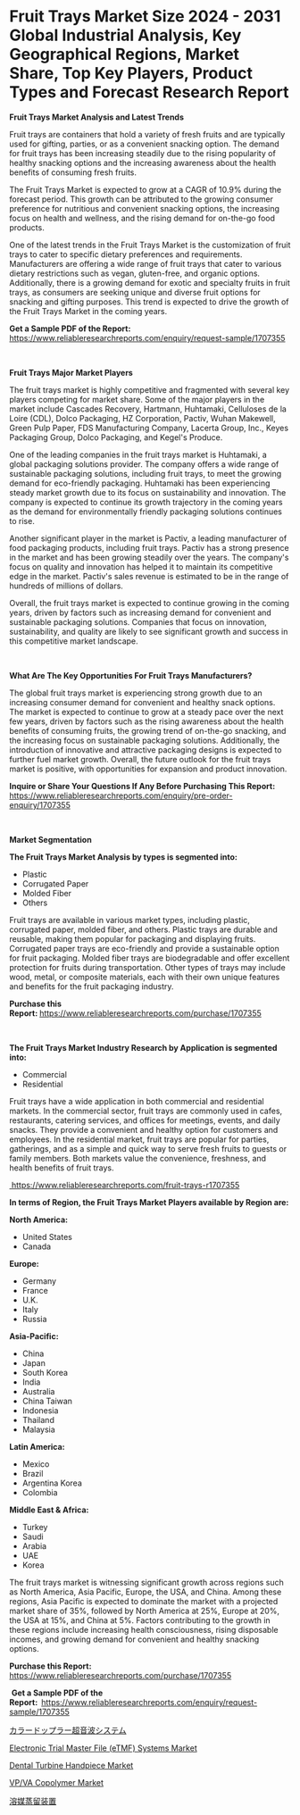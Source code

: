 <p><h1>Fruit Trays Market Size 2024 - 2031 Global Industrial Analysis, Key Geographical Regions, Market Share, Top Key Players, Product Types and Forecast Research Report</h1></p><p><strong>Fruit Trays Market Analysis and Latest Trends</strong></p>
<p><p>Fruit trays are containers that hold a variety of fresh fruits and are typically used for gifting, parties, or as a convenient snacking option. The demand for fruit trays has been increasing steadily due to the rising popularity of healthy snacking options and the increasing awareness about the health benefits of consuming fresh fruits.</p><p>The Fruit Trays Market is expected to grow at a CAGR of 10.9% during the forecast period. This growth can be attributed to the growing consumer preference for nutritious and convenient snacking options, the increasing focus on health and wellness, and the rising demand for on-the-go food products.</p><p>One of the latest trends in the Fruit Trays Market is the customization of fruit trays to cater to specific dietary preferences and requirements. Manufacturers are offering a wide range of fruit trays that cater to various dietary restrictions such as vegan, gluten-free, and organic options. Additionally, there is a growing demand for exotic and specialty fruits in fruit trays, as consumers are seeking unique and diverse fruit options for snacking and gifting purposes. This trend is expected to drive the growth of the Fruit Trays Market in the coming years.</p></p>
<p><strong>Get a Sample PDF of the Report:&nbsp;</strong> <a href="https://www.reliableresearchreports.com/enquiry/request-sample/1707355">https://www.reliableresearchreports.com/enquiry/request-sample/1707355</a></p>
<p>&nbsp;</p>
<p><strong>Fruit Trays Major Market Players</strong></p>
<p><p>The fruit trays market is highly competitive and fragmented with several key players competing for market share. Some of the major players in the market include Cascades Recovery, Hartmann, Huhtamaki, Celluloses de la Loire (CDL), Dolco Packaging, HZ Corporation, Pactiv, Wuhan Makewell, Green Pulp Paper, FDS Manufacturing Company, Lacerta Group, Inc., Keyes Packaging Group, Dolco Packaging, and Kegel's Produce. </p><p>One of the leading companies in the fruit trays market is Huhtamaki, a global packaging solutions provider. The company offers a wide range of sustainable packaging solutions, including fruit trays, to meet the growing demand for eco-friendly packaging. Huhtamaki has been experiencing steady market growth due to its focus on sustainability and innovation. The company is expected to continue its growth trajectory in the coming years as the demand for environmentally friendly packaging solutions continues to rise.</p><p>Another significant player in the market is Pactiv, a leading manufacturer of food packaging products, including fruit trays. Pactiv has a strong presence in the market and has been growing steadily over the years. The company's focus on quality and innovation has helped it to maintain its competitive edge in the market. Pactiv's sales revenue is estimated to be in the range of hundreds of millions of dollars.</p><p>Overall, the fruit trays market is expected to continue growing in the coming years, driven by factors such as increasing demand for convenient and sustainable packaging solutions. Companies that focus on innovation, sustainability, and quality are likely to see significant growth and success in this competitive market landscape.</p></p>
<p>&nbsp;</p>
<p><strong>What Are The Key Opportunities For Fruit Trays Manufacturers?</strong></p>
<p><p>The global fruit trays market is experiencing strong growth due to an increasing consumer demand for convenient and healthy snack options. The market is expected to continue to grow at a steady pace over the next few years, driven by factors such as the rising awareness about the health benefits of consuming fruits, the growing trend of on-the-go snacking, and the increasing focus on sustainable packaging solutions. Additionally, the introduction of innovative and attractive packaging designs is expected to further fuel market growth. Overall, the future outlook for the fruit trays market is positive, with opportunities for expansion and product innovation.</p></p>
<p><strong>Inquire or Share Your Questions If Any Before Purchasing This Report:</strong> <a href="https://www.reliableresearchreports.com/enquiry/pre-order-enquiry/1707355">https://www.reliableresearchreports.com/enquiry/pre-order-enquiry/1707355</a></p>
<p>&nbsp;</p>
<p><strong>Market Segmentation</strong></p>
<p><strong>The Fruit Trays Market Analysis by types is segmented into:</strong></p>
<p><ul><li>Plastic</li><li>Corrugated Paper</li><li>Molded Fiber</li><li>Others</li></ul></p>
<p><p>Fruit trays are available in various market types, including plastic, corrugated paper, molded fiber, and others. Plastic trays are durable and reusable, making them popular for packaging and displaying fruits. Corrugated paper trays are eco-friendly and provide a sustainable option for fruit packaging. Molded fiber trays are biodegradable and offer excellent protection for fruits during transportation. Other types of trays may include wood, metal, or composite materials, each with their own unique features and benefits for the fruit packaging industry.</p></p>
<p><strong>Purchase this Report:&nbsp;</strong><a href="https://www.reliableresearchreports.com/purchase/1707355">https://www.reliableresearchreports.com/purchase/1707355</a></p>
<p>&nbsp;</p>
<p><strong>The Fruit Trays Market Industry Research by Application is segmented into:</strong></p>
<p><ul><li>Commercial</li><li>Residential</li></ul></p>
<p><p>Fruit trays have a wide application in both commercial and residential markets. In the commercial sector, fruit trays are commonly used in cafes, restaurants, catering services, and offices for meetings, events, and daily snacks. They provide a convenient and healthy option for customers and employees. In the residential market, fruit trays are popular for parties, gatherings, and as a simple and quick way to serve fresh fruits to guests or family members. Both markets value the convenience, freshness, and health benefits of fruit trays.</p></p>
<p><a href="https://www.reliableresearchreports.com/fruit-trays-r1707355">&nbsp;https://www.reliableresearchreports.com/fruit-trays-r1707355</a></p>
<p><strong>In terms of Region, the Fruit Trays Market Players available by Region are:</strong></p>
<p>
    <p> <strong> North America: </strong>
        <ul>
            <li>United States</li>
            <li>Canada</li>
        </ul>
        </p> 
    <p> <strong> Europe: </strong>
        <ul>
            <li>Germany</li>
            <li>France</li>
            <li>U.K.</li>
            <li>Italy</li>
            <li>Russia</li>
        </ul>
        </p> 
    <p> <strong> Asia-Pacific: </strong>
        <ul>
            <li>China</li>
            <li>Japan</li>
            <li>South Korea</li>
            <li>India</li>
            <li>Australia</li>
            <li>China Taiwan</li>
            <li>Indonesia</li>
            <li>Thailand</li>
            <li>Malaysia</li>
        </ul>
        </p> 
    <p> <strong> Latin America: </strong>
        <ul>
            <li>Mexico</li>
            <li>Brazil</li>
            <li>Argentina Korea</li>
            <li>Colombia</li>
        </ul>
        </p> 
    <p> <strong> Middle East & Africa: </strong>
        <ul>
            <li>Turkey</li>
            <li>Saudi</li>
            <li>Arabia</li>
            <li>UAE</li>
            <li>Korea</li>
        </ul>
    </p>
    </p>
<p><p>The fruit trays market is witnessing significant growth across regions such as North America, Asia Pacific, Europe, the USA, and China. Among these regions, Asia Pacific is expected to dominate the market with a projected market share of 35%, followed by North America at 25%, Europe at 20%, the USA at 15%, and China at 5%. Factors contributing to the growth in these regions include increasing health consciousness, rising disposable incomes, and growing demand for convenient and healthy snacking options.</p></p>
<p><strong>Purchase this Report: </strong><a href="https://www.reliableresearchreports.com/purchase/1707355">https://www.reliableresearchreports.com/purchase/1707355</a></p>
<p>&nbsp;<strong>Get a Sample PDF of the Report:&nbsp;&nbsp;</strong><a href="https://www.reliableresearchreports.com/enquiry/request-sample/1707355">https://www.reliableresearchreports.com/enquiry/request-sample/1707355</a></p>
<p><strong></strong></p>
<p><p><a href="https://github.com/klon646/Market-Research-Report-List-1/blob/main/372788257723.md">カラードップラー超音波システム</a></p><p><a href="https://medium.com/@caroline.hamilton5656/electronic-trial-master-file-etmf-systems-market-analysis-and-sze-forecasted-for-period-from-2024-52cec8ccc852">Electronic Trial Master File (eTMF) Systems Market</a></p><p><a href="https://www.linkedin.com/pulse/dental-turbine-handpiece-market-furnishes-information-share-vts1e">Dental Turbine Handpiece Market</a></p><p><a href="https://issuu.com/reportprime-2/docs/vpva-copolymer-market-size-2030.pptx">VP/VA Copolymer Market</a></p><p><a href="https://medium.com/@rexkhler2023/%E6%BA%B6%E5%AA%92%E8%92%B8%E7%95%99%E3%83%A6%E3%83%8B%E3%83%83%E3%83%88%E5%B8%82%E5%A0%B4%E3%81%AE%E7%B4%A0%E8%A6%8B-%E5%B8%82%E5%A0%B4%E5%8B%95%E5%90%91-%E6%88%90%E9%95%B7-2024%E5%B9%B4%E3%81%8B%E3%82%892031%E5%B9%B4%E3%81%BE%E3%81%A7%E3%81%AE%E4%BA%88%E6%B8%AC-d98bc911eda5">溶媒蒸留装置</a></p></p>